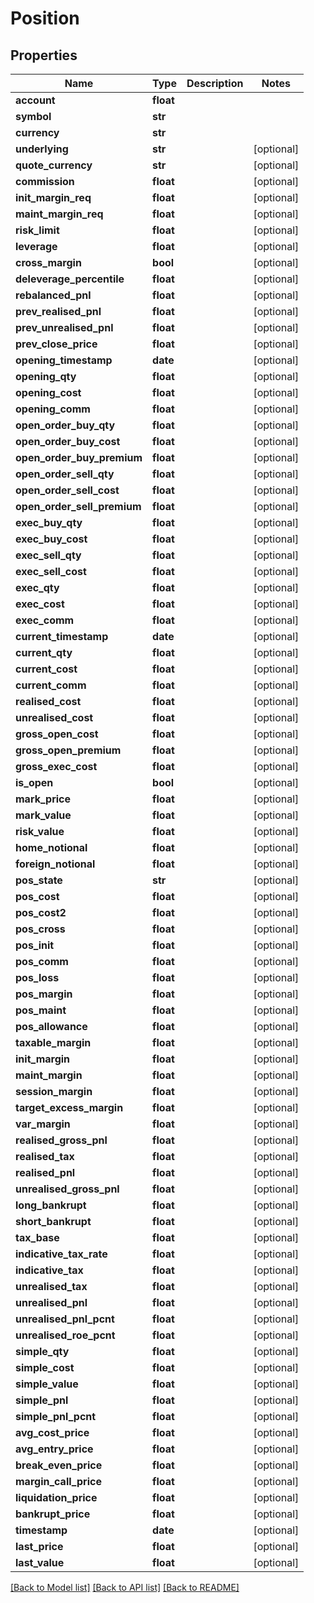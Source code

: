 # Position

## Properties
Name | Type | Description | Notes
------------ | ------------- | ------------- | -------------
**account** | **float** |  | 
**symbol** | **str** |  | 
**currency** | **str** |  | 
**underlying** | **str** |  | [optional] 
**quote_currency** | **str** |  | [optional] 
**commission** | **float** |  | [optional] 
**init_margin_req** | **float** |  | [optional] 
**maint_margin_req** | **float** |  | [optional] 
**risk_limit** | **float** |  | [optional] 
**leverage** | **float** |  | [optional] 
**cross_margin** | **bool** |  | [optional] 
**deleverage_percentile** | **float** |  | [optional] 
**rebalanced_pnl** | **float** |  | [optional] 
**prev_realised_pnl** | **float** |  | [optional] 
**prev_unrealised_pnl** | **float** |  | [optional] 
**prev_close_price** | **float** |  | [optional] 
**opening_timestamp** | **date** |  | [optional] 
**opening_qty** | **float** |  | [optional] 
**opening_cost** | **float** |  | [optional] 
**opening_comm** | **float** |  | [optional] 
**open_order_buy_qty** | **float** |  | [optional] 
**open_order_buy_cost** | **float** |  | [optional] 
**open_order_buy_premium** | **float** |  | [optional] 
**open_order_sell_qty** | **float** |  | [optional] 
**open_order_sell_cost** | **float** |  | [optional] 
**open_order_sell_premium** | **float** |  | [optional] 
**exec_buy_qty** | **float** |  | [optional] 
**exec_buy_cost** | **float** |  | [optional] 
**exec_sell_qty** | **float** |  | [optional] 
**exec_sell_cost** | **float** |  | [optional] 
**exec_qty** | **float** |  | [optional] 
**exec_cost** | **float** |  | [optional] 
**exec_comm** | **float** |  | [optional] 
**current_timestamp** | **date** |  | [optional] 
**current_qty** | **float** |  | [optional] 
**current_cost** | **float** |  | [optional] 
**current_comm** | **float** |  | [optional] 
**realised_cost** | **float** |  | [optional] 
**unrealised_cost** | **float** |  | [optional] 
**gross_open_cost** | **float** |  | [optional] 
**gross_open_premium** | **float** |  | [optional] 
**gross_exec_cost** | **float** |  | [optional] 
**is_open** | **bool** |  | [optional] 
**mark_price** | **float** |  | [optional] 
**mark_value** | **float** |  | [optional] 
**risk_value** | **float** |  | [optional] 
**home_notional** | **float** |  | [optional] 
**foreign_notional** | **float** |  | [optional] 
**pos_state** | **str** |  | [optional] 
**pos_cost** | **float** |  | [optional] 
**pos_cost2** | **float** |  | [optional] 
**pos_cross** | **float** |  | [optional] 
**pos_init** | **float** |  | [optional] 
**pos_comm** | **float** |  | [optional] 
**pos_loss** | **float** |  | [optional] 
**pos_margin** | **float** |  | [optional] 
**pos_maint** | **float** |  | [optional] 
**pos_allowance** | **float** |  | [optional] 
**taxable_margin** | **float** |  | [optional] 
**init_margin** | **float** |  | [optional] 
**maint_margin** | **float** |  | [optional] 
**session_margin** | **float** |  | [optional] 
**target_excess_margin** | **float** |  | [optional] 
**var_margin** | **float** |  | [optional] 
**realised_gross_pnl** | **float** |  | [optional] 
**realised_tax** | **float** |  | [optional] 
**realised_pnl** | **float** |  | [optional] 
**unrealised_gross_pnl** | **float** |  | [optional] 
**long_bankrupt** | **float** |  | [optional] 
**short_bankrupt** | **float** |  | [optional] 
**tax_base** | **float** |  | [optional] 
**indicative_tax_rate** | **float** |  | [optional] 
**indicative_tax** | **float** |  | [optional] 
**unrealised_tax** | **float** |  | [optional] 
**unrealised_pnl** | **float** |  | [optional] 
**unrealised_pnl_pcnt** | **float** |  | [optional] 
**unrealised_roe_pcnt** | **float** |  | [optional] 
**simple_qty** | **float** |  | [optional] 
**simple_cost** | **float** |  | [optional] 
**simple_value** | **float** |  | [optional] 
**simple_pnl** | **float** |  | [optional] 
**simple_pnl_pcnt** | **float** |  | [optional] 
**avg_cost_price** | **float** |  | [optional] 
**avg_entry_price** | **float** |  | [optional] 
**break_even_price** | **float** |  | [optional] 
**margin_call_price** | **float** |  | [optional] 
**liquidation_price** | **float** |  | [optional] 
**bankrupt_price** | **float** |  | [optional] 
**timestamp** | **date** |  | [optional] 
**last_price** | **float** |  | [optional] 
**last_value** | **float** |  | [optional] 

[[Back to Model list]](../README.md#documentation-for-models) [[Back to API list]](../README.md#documentation-for-api-endpoints) [[Back to README]](../README.md)


